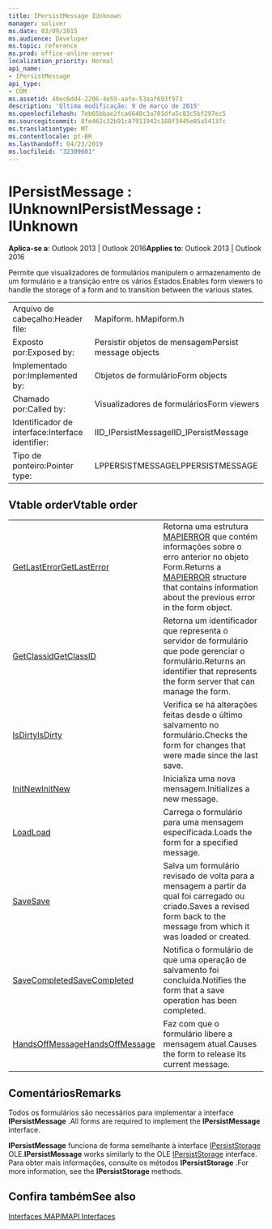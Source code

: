 ```yaml
---
title: IPersistMessage IUnknown
manager: soliver
ms.date: 03/09/2015
ms.audience: Developer
ms.topic: reference
ms.prod: office-online-server
localization_priority: Normal
api_name:
- IPersistMessage
api_type:
- COM
ms.assetid: 40ec6dd4-2206-4e59-aafe-53aaf693f973
description: 'Última modificação: 9 de março de 2015'
ms.openlocfilehash: 7eb65bbae2fca6648c3a701dfa5c83c5bf297ec5
ms.sourcegitcommit: 8fe462c32b91c87911942c188f3445e85a54137c
ms.translationtype: MT
ms.contentlocale: pt-BR
ms.lasthandoff: 04/23/2019
ms.locfileid: "32309601"
---
```

# <a name="ipersistmessage--iunknown"></a><span data-ttu-id="62f00-103">IPersistMessage : IUnknown</span><span class="sxs-lookup"><span data-stu-id="62f00-103">IPersistMessage : IUnknown</span></span>

  
  
<span data-ttu-id="62f00-104">**Aplica-se a**: Outlook 2013 | Outlook 2016</span><span class="sxs-lookup"><span data-stu-id="62f00-104">**Applies to**: Outlook 2013 | Outlook 2016</span></span> 
  
<span data-ttu-id="62f00-105">Permite que visualizadores de formulários manipulem o armazenamento de um formulário e a transição entre os vários Estados.</span><span class="sxs-lookup"><span data-stu-id="62f00-105">Enables form viewers to handle the storage of a form and to transition between the various states.</span></span>
  
|||
|:-----|:-----|
|<span data-ttu-id="62f00-106">Arquivo de cabeçalho:</span><span class="sxs-lookup"><span data-stu-id="62f00-106">Header file:</span></span>  <br/> |<span data-ttu-id="62f00-107">Mapiform. h</span><span class="sxs-lookup"><span data-stu-id="62f00-107">Mapiform.h</span></span>  <br/> |
|<span data-ttu-id="62f00-108">Exposto por:</span><span class="sxs-lookup"><span data-stu-id="62f00-108">Exposed by:</span></span>  <br/> |<span data-ttu-id="62f00-109">Persistir objetos de mensagem</span><span class="sxs-lookup"><span data-stu-id="62f00-109">Persist message objects</span></span>  <br/> |
|<span data-ttu-id="62f00-110">Implementado por:</span><span class="sxs-lookup"><span data-stu-id="62f00-110">Implemented by:</span></span>  <br/> |<span data-ttu-id="62f00-111">Objetos de formulário</span><span class="sxs-lookup"><span data-stu-id="62f00-111">Form objects</span></span>  <br/> |
|<span data-ttu-id="62f00-112">Chamado por:</span><span class="sxs-lookup"><span data-stu-id="62f00-112">Called by:</span></span>  <br/> |<span data-ttu-id="62f00-113">Visualizadores de formulários</span><span class="sxs-lookup"><span data-stu-id="62f00-113">Form viewers</span></span>  <br/> |
|<span data-ttu-id="62f00-114">Identificador de interface:</span><span class="sxs-lookup"><span data-stu-id="62f00-114">Interface identifier:</span></span>  <br/> |<span data-ttu-id="62f00-115">IID_IPersistMessage</span><span class="sxs-lookup"><span data-stu-id="62f00-115">IID_IPersistMessage</span></span>  <br/> |
|<span data-ttu-id="62f00-116">Tipo de ponteiro:</span><span class="sxs-lookup"><span data-stu-id="62f00-116">Pointer type:</span></span>  <br/> |<span data-ttu-id="62f00-117">LPPERSISTMESSAGE</span><span class="sxs-lookup"><span data-stu-id="62f00-117">LPPERSISTMESSAGE</span></span>  <br/> |
   
## <a name="vtable-order"></a><span data-ttu-id="62f00-118">Vtable order</span><span class="sxs-lookup"><span data-stu-id="62f00-118">Vtable order</span></span>

|||
|:-----|:-----|
|[<span data-ttu-id="62f00-119">GetLastError</span><span class="sxs-lookup"><span data-stu-id="62f00-119">GetLastError</span></span>](ipersistmessage-getlasterror.md) <br/> |<span data-ttu-id="62f00-120">Retorna uma estrutura [MAPIERROR](mapierror.md) que contém informações sobre o erro anterior no objeto Form.</span><span class="sxs-lookup"><span data-stu-id="62f00-120">Returns a [MAPIERROR](mapierror.md) structure that contains information about the previous error in the form object.</span></span>  <br/> |
|[<span data-ttu-id="62f00-121">GetClassid</span><span class="sxs-lookup"><span data-stu-id="62f00-121">GetClassID</span></span>](ipersistmessage-getclassid.md) <br/> |<span data-ttu-id="62f00-122">Retorna um identificador que representa o servidor de formulário que pode gerenciar o formulário.</span><span class="sxs-lookup"><span data-stu-id="62f00-122">Returns an identifier that represents the form server that can manage the form.</span></span>  <br/> |
|[<span data-ttu-id="62f00-123">IsDirty</span><span class="sxs-lookup"><span data-stu-id="62f00-123">IsDirty</span></span>](ipersistmessage-isdirty.md) <br/> |<span data-ttu-id="62f00-124">Verifica se há alterações feitas desde o último salvamento no formulário.</span><span class="sxs-lookup"><span data-stu-id="62f00-124">Checks the form for changes that were made since the last save.</span></span>  <br/> |
|[<span data-ttu-id="62f00-125">InitNew</span><span class="sxs-lookup"><span data-stu-id="62f00-125">InitNew</span></span>](ipersistmessage-initnew.md) <br/> |<span data-ttu-id="62f00-126">Inicializa uma nova mensagem.</span><span class="sxs-lookup"><span data-stu-id="62f00-126">Initializes a new message.</span></span>  <br/> |
|[<span data-ttu-id="62f00-127">Load</span><span class="sxs-lookup"><span data-stu-id="62f00-127">Load</span></span>](ipersistmessage-load.md) <br/> |<span data-ttu-id="62f00-128">Carrega o formulário para uma mensagem especificada.</span><span class="sxs-lookup"><span data-stu-id="62f00-128">Loads the form for a specified message.</span></span>  <br/> |
|[<span data-ttu-id="62f00-129">Save</span><span class="sxs-lookup"><span data-stu-id="62f00-129">Save</span></span>](ipersistmessage-save.md) <br/> |<span data-ttu-id="62f00-130">Salva um formulário revisado de volta para a mensagem a partir da qual foi carregado ou criado.</span><span class="sxs-lookup"><span data-stu-id="62f00-130">Saves a revised form back to the message from which it was loaded or created.</span></span>  <br/> |
|[<span data-ttu-id="62f00-131">SaveCompleted</span><span class="sxs-lookup"><span data-stu-id="62f00-131">SaveCompleted</span></span>](ipersistmessage-savecompleted.md) <br/> |<span data-ttu-id="62f00-132">Notifica o formulário de que uma operação de salvamento foi concluída.</span><span class="sxs-lookup"><span data-stu-id="62f00-132">Notifies the form that a save operation has been completed.</span></span>  <br/> |
|[<span data-ttu-id="62f00-133">HandsOffMessage</span><span class="sxs-lookup"><span data-stu-id="62f00-133">HandsOffMessage</span></span>](ipersistmessage-handsoffmessage.md) <br/> |<span data-ttu-id="62f00-134">Faz com que o formulário libere a mensagem atual.</span><span class="sxs-lookup"><span data-stu-id="62f00-134">Causes the form to release its current message.</span></span>  <br/> |
   
## <a name="remarks"></a><span data-ttu-id="62f00-135">Comentários</span><span class="sxs-lookup"><span data-stu-id="62f00-135">Remarks</span></span>

<span data-ttu-id="62f00-136">Todos os formulários são necessários para implementar a interface **IPersistMessage** .</span><span class="sxs-lookup"><span data-stu-id="62f00-136">All forms are required to implement the **IPersistMessage** interface.</span></span> 
  
 <span data-ttu-id="62f00-137">**IPersistMessage** funciona de forma semelhante à interface [IPersistStorage](https://msdn.microsoft.com/library/1c1a20fc-c101-4cbc-a7a6-30613aa387d7%28Office.15%29.aspx) OLE.</span><span class="sxs-lookup"><span data-stu-id="62f00-137">**IPersistMessage** works similarly to the OLE [IPersistStorage](https://msdn.microsoft.com/library/1c1a20fc-c101-4cbc-a7a6-30613aa387d7%28Office.15%29.aspx) interface.</span></span> <span data-ttu-id="62f00-138">Para obter mais informações, consulte os métodos **IPersistStorage** .</span><span class="sxs-lookup"><span data-stu-id="62f00-138">For more information, see the **IPersistStorage** methods.</span></span> 
  
## <a name="see-also"></a><span data-ttu-id="62f00-139">Confira também</span><span class="sxs-lookup"><span data-stu-id="62f00-139">See also</span></span>



[<span data-ttu-id="62f00-140">Interfaces MAPI</span><span class="sxs-lookup"><span data-stu-id="62f00-140">MAPI Interfaces</span></span>](mapi-interfaces.md)

